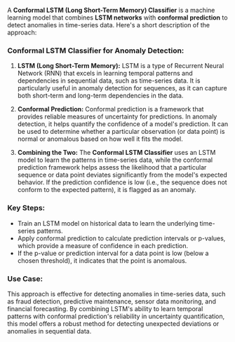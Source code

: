 A **Conformal LSTM (Long Short-Term Memory) Classifier** is a machine learning model that combines **LSTM networks** with **conformal prediction** to detect anomalies in time-series data. Here's a short description of the approach:

### **Conformal LSTM Classifier for Anomaly Detection:**

1. **LSTM (Long Short-Term Memory):** LSTM is a type of Recurrent Neural Network (RNN) that excels in learning temporal patterns and dependencies in sequential data, such as time-series data. It is particularly useful in anomaly detection for sequences, as it can capture both short-term and long-term dependencies in the data.

2. **Conformal Prediction:** Conformal prediction is a framework that provides reliable measures of uncertainty for predictions. In anomaly detection, it helps quantify the confidence of a model's prediction. It can be used to determine whether a particular observation (or data point) is normal or anomalous based on how well it fits the model.

3. **Combining the Two:** The **Conformal LSTM Classifier** uses an LSTM model to learn the patterns in time-series data, while the conformal prediction framework helps assess the likelihood that a particular sequence or data point deviates significantly from the model's expected behavior. If the prediction confidence is low (i.e., the sequence does not conform to the expected pattern), it is flagged as an anomaly.

### **Key Steps:**
- Train an LSTM model on historical data to learn the underlying time-series patterns.
- Apply conformal prediction to calculate prediction intervals or p-values, which provide a measure of confidence in each prediction.
- If the p-value or prediction interval for a data point is low (below a chosen threshold), it indicates that the point is anomalous.

### **Use Case:**  
This approach is effective for detecting anomalies in time-series data, such as fraud detection, predictive maintenance, sensor data monitoring, and financial forecasting. By combining LSTM's ability to learn temporal patterns with conformal prediction's reliability in uncertainty quantification, this model offers a robust method for detecting unexpected deviations or anomalies in sequential data.
